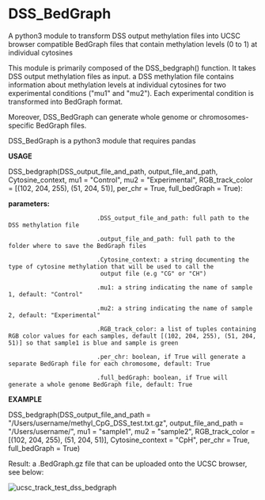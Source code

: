 # DSS_BedGraph

A python3 module to transform DSS output methylation files into UCSC browser compatible BedGraph files that contain methylation levels (0 to 1) at individual cytosines

This module is primarily composed of the DSS_bedgraph() function. It takes DSS output methylation files as input. 
a DSS methylation file contains information about methylation levels at individual cytosines for two experimental conditions ("mu1" and "mu2"). Each experimental condition is transformed into BedGraph format. 

Moreover,  DSS_BedGraph can generate whole genome or chromosomes-specific BedGraph files.

DSS_BedGraph is a python3 module that requires pandas


**USAGE**

DSS_bedgraph(DSS_output_file_and_path, output_file_and_path, Cytosine_context, mu1 = "Control", mu2 = "Experimental", RGB_track_color = [(102, 204, 255), (51, 204, 51)], per_chr = True, full_bedGraph = True):

**parameters:**                 

                             .DSS_output_file_and_path: full path to the DSS methylation file
                             
                             .output_file_and_path: full path to the folder where to save the BedGraph files
                             
                             .Cytosine_context: a string documenting the type of cytosine methylation that will be used to call the             
                              output file (e.g "CG" or "CH")    
                              
                             .mu1: a string indicating the name of sample 1, default: "Control"
                             
                             .mu2: a string indicating the name of sample 2, default: "Experimental"
                             
                             .RGB_track_color: a list of tuples containing RGB color values for each samples, default [(102, 204, 255), (51, 204, 51)] so that sample1 is blue and sample is green
                             
                             .per_chr: boolean, if True will generate a separate BedGraph file for each chromosome, default: True
                             
                             .full_bedGraph: boolean, if True will generate a whole genome BedGraph file, default: True
                             
                           
**EXAMPLE**

DSS_bedgraph(DSS_output_file_and_path = "/Users/username/methyl_CpG_DSS_test.txt.gz", output_file_and_path = "/Users/username/", mu1 = "sample1", mu2 = "sample2", RGB_track_color = [(102, 204, 255), (51, 204, 51)], Cytosine_context = "CpH", per_chr = True, full_bedGraph = True)
                             
                                          
Result: a .BedGraph.gz file that can be uploaded onto the UCSC browser, see below:


![ucsc_track_test_dss_bedgraph](https://user-images.githubusercontent.com/36674021/47677514-b64e6080-db95-11e8-8f75-3e4f7af58ced.png)
                   
                              
                              
